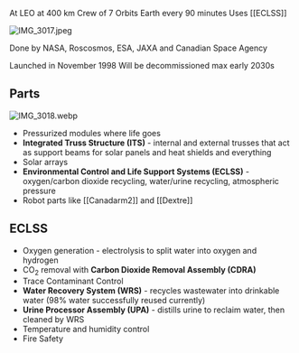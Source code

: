 At LEO at 400 km
Crew of 7
Orbits Earth every 90 minutes
Uses [[ECLSS]]

![IMG_3017.jpeg](img_3017.jpeg)

Done by NASA, Roscosmos, ESA, JAXA and Canadian Space Agency

Launched in November 1998
Will be decommissioned max early 2030s

## Parts

![IMG_3018.webp](img_3018.webp)

* Pressurized modules where life goes
* **Integrated Truss Structure (ITS)** - internal and external trusses that act as support beams for solar panels and heat shields and everything
* Solar arrays
* **Environmental Control and Life Support Systems (ECLSS)** - oxygen/carbon dioxide recycling, water/urine recycling, atmospheric pressure
* Robot parts like [[Canadarm2]] and [[Dextre]]

## ECLSS

* Oxygen generation - electrolysis to split water into oxygen and hydrogen
* CO<sub>2</sub> removal with **Carbon Dioxide Removal Assembly (CDRA)**
* Trace Contaminant Control
* **Water Recovery System (WRS)** - recycles wastewater into drinkable water (98% water successfully reused currently)
* **Urine Processor Assembly (UPA)** - distills urine to reclaim water, then cleaned by WRS
* Temperature and humidity control
* Fire Safety

